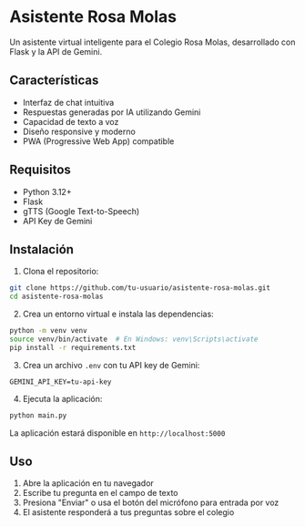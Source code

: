 # Asistente Rosa Molas

Un asistente virtual inteligente para el Colegio Rosa Molas, desarrollado con Flask y la API de Gemini.

## Características

- Interfaz de chat intuitiva
- Respuestas generadas por IA utilizando Gemini
- Capacidad de texto a voz
- Diseño responsive y moderno
- PWA (Progressive Web App) compatible

## Requisitos

- Python 3.12+
- Flask
- gTTS (Google Text-to-Speech)
- API Key de Gemini

## Instalación

1. Clona el repositorio:
```bash
git clone https://github.com/tu-usuario/asistente-rosa-molas.git
cd asistente-rosa-molas
```

2. Crea un entorno virtual e instala las dependencias:
```bash
python -m venv venv
source venv/bin/activate  # En Windows: venv\Scripts\activate
pip install -r requirements.txt
```

3. Crea un archivo `.env` con tu API key de Gemini:
```
GEMINI_API_KEY=tu-api-key
```

4. Ejecuta la aplicación:
```bash
python main.py
```

La aplicación estará disponible en `http://localhost:5000`

## Uso

1. Abre la aplicación en tu navegador
2. Escribe tu pregunta en el campo de texto
3. Presiona "Enviar" o usa el botón del micrófono para entrada por voz
4. El asistente responderá a tus preguntas sobre el colegio
